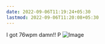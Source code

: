 ```yaml
---
date: 2022-09-06T11:19:24+05:30
lastmod: 2022-09-06T11:20:08+05:30
---
```


I got 76wpm damn!!
P
![Image](/img/c35a97ec6abfd71ae60ec33b2715a2a9.jpg)
